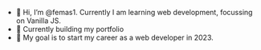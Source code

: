- 👋 Hi, I’m @femas1. Currently I am learning web development, focussing on Vanilla JS. 
- 🌱 Currently building my portfolio
- 🎯 My goal is to start my career as a web developer in 2023.
